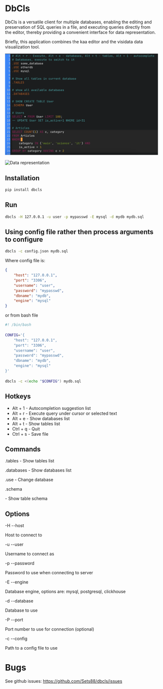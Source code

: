 # DbCls

DbCls is a versatile client for multiple databases, enabling the editing and preservation of SQL queries in a file, and executing queries directly from the editor, thereby providing a convenient interface for data representation.

Briefly, this application combines the kaa editor and the visidata data visualization tool.

![Editor](/data/editor.png)

![Data representation](/data/data.png)


## Installation

```bash
pip install dbcls
```


## Run

```bash
dbcls -H 127.0.0.1 -u user -p mypasswd -E mysql -d mydb mydb.sql
```


## Using config file rather then process arguments to configure

``` bash
dbcls -c config.json mydb.sql
```

Where config file is:
```json
{
    "host": "127.0.0.1",
    "port": "3306",
    "username": "user",
    "password": "mypasswd",
    "dbname": "mydb",
    "engine": "mysql"
}
```

or from bash file
```bash
#! /bin/bash

CONFIG='{
    "host": "127.0.0.1",
    "port": "3306",
    "username": "user",
    "password": "mypasswd",
    "dbname": "mydb",
    "engine": "mysql"
}'

dbcls -c <(echo "$CONFIG") mydb.sql
```

## Hotkeys
- Alt + 1 - Autocompletion suggestion list
- Alt + r - Execute query under cursor or selected text
- Alt + e - Show databases list
- Alt + t - Show tables list
- Ctrl + q - Quit
- Ctrl + s - Save file

## Commands


.tables - Show tables list

.databases - Show databases list

.use <database> - Change database

.schema <table> - Show table schema


## Options

-H --host

Host to connect to

-u --user

Username to connect as

-p --password

Password to use when connecting to server

-E --engine

Database engine, options are: mysql, postgresql, clickhouse

-d --database

Database to use

-P --port

Port number to use for connection (optional)

-c --config

Path to a config file to use

# Bugs

See github issues: https://github.com/Sets88/dbcls/issues
